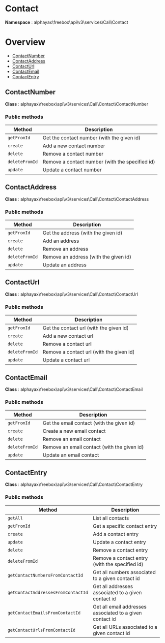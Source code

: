 # Contact

**Namespace**  : alphayax\freebox\api\v3\services\Call\Contact

# Overview

- [ContactNumber](Contact.md#ContactNumber)
- [ContactAddress](Contact.md#ContactAddress)
- [ContactUrl](Contact.md#ContactUrl)
- [ContactEmail](Contact.md#ContactEmail)
- [ContactEntry](Contact.md#ContactEntry)


<a name="ContactNumber"></a>
## ContactNumber

**Class**  : alphayax\freebox\api\v3\services\Call\Contact\ContactNumber

### Public methods

| Method | Description |
|---|---|
| `getFromId` | Get the contact number (with the given id) | 
| `create` | Add a new contact number | 
| `delete` | Remove a contact number | 
| `deleteFromId` | Remove a contact number (with the specified id) | 
| `update` | Update a contact number | 

<a name="ContactAddress"></a>
## ContactAddress

**Class**  : alphayax\freebox\api\v3\services\Call\Contact\ContactAddress

### Public methods

| Method | Description |
|---|---|
| `getFromId` | Get the address (with the given id) | 
| `create` | Add an address | 
| `delete` | Remove an address | 
| `deleteFromId` | Remove an address (with the given id) | 
| `update` | Update an address | 

<a name="ContactUrl"></a>
## ContactUrl

**Class**  : alphayax\freebox\api\v3\services\Call\Contact\ContactUrl

### Public methods

| Method | Description |
|---|---|
| `getFromId` | Get the contact url (with the given id) | 
| `create` | Add a new contact url | 
| `delete` | Remove a contact url | 
| `deleteFromId` | Remove a contact url (with the given id) | 
| `update` | Update a contact url | 

<a name="ContactEmail"></a>
## ContactEmail

**Class**  : alphayax\freebox\api\v3\services\Call\Contact\ContactEmail

### Public methods

| Method | Description |
|---|---|
| `getFromId` | Get the email contact (with the given id) | 
| `create` | Create a new email contact | 
| `delete` | Remove an email contact | 
| `deleteFromId` | Remove an email contact (with the given id) | 
| `update` | Update an email contact | 

<a name="ContactEntry"></a>
## ContactEntry

**Class**  : alphayax\freebox\api\v3\services\Call\Contact\ContactEntry

### Public methods

| Method | Description |
|---|---|
| `getAll` | List all contacts | 
| `getFromId` | Get a specific contact entry | 
| `create` | Add a contact entry | 
| `update` | Update a contact entry | 
| `delete` | Remove a contact entry | 
| `deleteFromId` | Remove a contact entry (with the specified id) | 
| `getContactNumbersFromContactId` | Get all numbers associated to a given contact id | 
| `getContactAddressesFromContactId` | Get all addresses associated to a given contact id | 
| `getContactEmailsFromContactId` | Get all email addresses associated to a given contact id | 
| `getContactUrlsFromContactId` | Get all URLs associated to a given contact id | 
